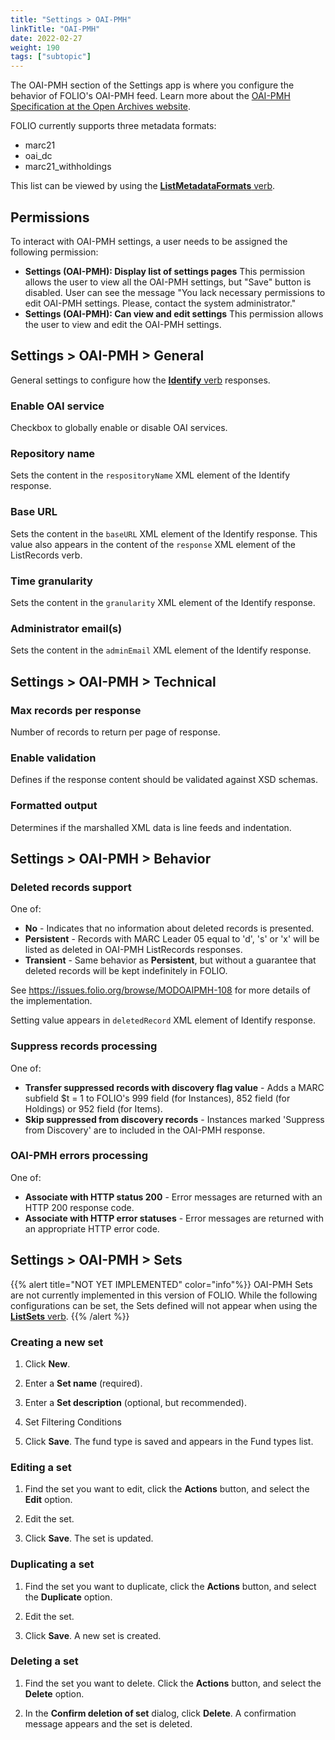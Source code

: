 ```yaml
---
title: "Settings > OAI-PMH"
linkTitle: "OAI-PMH"
date: 2022-02-27
weight: 190
tags: ["subtopic"]   
---
```


The OAI-PMH section of the Settings app is where you configure the behavior of FOLIO's OAI-PMH feed.  Learn more about the [OAI-PMH Specification at the Open Archives website](http://www.openarchives.org/OAI/openarchivesprotocol.html).

FOLIO currently supports three metadata formats:
* marc21
* oai_dc
* marc21_withholdings

This list can be viewed by using the [**ListMetadataFormats** verb](http://www.openarchives.org/OAI/openarchivesprotocol.html#ListMetadataFormats).

## Permissions

To interact with OAI-PMH settings, a user needs to be assigned the following permission:

* **Settings (OAI-PMH): Display list of settings pages**  This permission allows the user to view all the OAI-PMH settings, but "Save" button is disabled. User can see the message "You lack necessary permissions to edit OAI-PMH settings. Please, contact the system administrator."
* **Settings (OAI-PMH): Can view and edit settings** This permission allows the user to view and edit the OAI-PMH settings.


## Settings > OAI-PMH > General

General settings to configure how the [**Identify** verb](http://www.openarchives.org/OAI/openarchivesprotocol.html#Identify) responses.

### Enable OAI service

Checkbox to globally enable or disable OAI services.

### Repository name

Sets the content in the `respositoryName` XML element of the Identify response.

### Base URL

Sets the content in the `baseURL` XML element of the Identify response.  This value also appears in the content of the `response` XML element of the ListRecords verb.

### Time granularity

Sets the content in the `granularity` XML element of the Identify response.

### Administrator email(s)

Sets the content in the `adminEmail` XML element of the Identify response.

## Settings > OAI-PMH > Technical

### Max records per response

Number of records to return per page of response.

### Enable validation

Defines if the response content should be validated against XSD schemas.

### Formatted output

Determines if the marshalled XML data is line feeds and indentation.

## Settings > OAI-PMH > Behavior

### Deleted records support
One of:
* **No** - Indicates that no information about deleted records is presented.
* **Persistent** - Records with MARC Leader 05 equal to 'd', 's' or 'x' will be listed as deleted in OAI-PMH ListRecords responses.
* **Transient** - Same behavior as **Persistent**, but without a guarantee that deleted records will be kept indefinitely in FOLIO.

See <https://issues.folio.org/browse/MODOAIPMH-108> for more details of the implementation.

Setting value appears in `deletedRecord` XML element of Identify response.

### Suppress records processing
One of:
* **Transfer suppressed records with discovery flag value** - Adds a MARC subfield $t = 1 to FOLIO's 999 field (for Instances), 852 field (for Holdings) or 952 field (for Items).
* **Skip suppressed from discovery records** - Instances marked 'Suppress from Discovery' are to included in the OAI-PMH response.

### OAI-PMH errors processing
One of:
* **Associate with HTTP status 200** - Error messages are returned with an HTTP 200 response code.
* **Associate with HTTP error statuses** - Error messages are returned with an appropriate HTTP error code.

## Settings > OAI-PMH > Sets

{{% alert title="NOT YET IMPLEMENTED" color="info"%}}
OAI-PMH Sets are not currently implemented in this version of FOLIO.  While the following configurations can be set, the Sets defined will not appear when using the [**ListSets** verb](http://www.openarchives.org/OAI/openarchivesprotocol.html#ListSets).
{{% /alert %}}

### Creating a new set

1. Click **New**.

2. Enter a **Set name** (required).

3. Enter a **Set description** (optional, but recommended).

4. Set Filtering Conditions 

5. Click **Save**. The fund type is saved and appears in the Fund types list.

### Editing a set

1. Find the set you want to edit, click the **Actions** button, and select the **Edit** option.

2. Edit the set.

3. Click **Save**. The set is updated.


### Duplicating a set

1. Find the set you want to duplicate, click the **Actions** button, and select the **Duplicate** option.

2. Edit the set.

3. Click **Save**. A new set is created.


### Deleting a set

1. Find the set you want to delete. Click the **Actions** button, and select the **Delete** option.

2. In the **Confirm deletion of set** dialog, click **Delete**. A confirmation message appears and the set is deleted.
